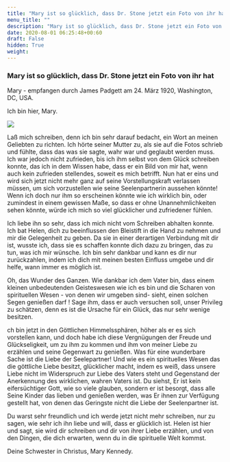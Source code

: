 ```yaml
---
title: "Mary ist so glücklich, dass Dr. Stone jetzt ein Foto von ihr hat"
menu_title: ""
description: "Mary ist so glücklich, dass Dr. Stone jetzt ein Foto von ihr hat"
date: 2020-08-01 06:25:48+00:60
draft: False
hidden: True
weight:
---
```

### Mary ist so glücklich, dass Dr. Stone jetzt ein Foto von ihr hat

Mary - empfangen durch James Padgett am 24. März 1920, Washington, DC, USA.

Ich bin hier, Mary.

![](/padgett-botschaften/padgett-botschaften-in-reihenfolge-des-datums/padgett-botschaften-1920-1922/mary-kennedy.jpg)

Laß mich schreiben, denn ich bin sehr darauf bedacht, ein Wort an meinen Geliebten zu richten. Ich hörte seiner Mutter zu, als sie auf die Fotos schrieb und fühlte, dass das was sie sagte, wahr war und geglaubt werden muss. Ich war jedoch nicht zufrieden, bis ich ihm selbst von dem Glück schreiben konnte, das ich in dem Wissen habe, dass er ein Bild von mir hat, wenn auch kein zufrieden stellendes, soweit es mich betrifft. Nun hat er eins und wird sich jetzt nicht mehr ganz auf seine Vorstellungskraft verlassen müssen, um sich vorzustellen wie seine Seelenpartnerin aussehen könnte! Wenn ich doch nur ihm so erscheinen könnte wie ich wirklich bin, oder zumindest in einem gewissen Maße, so dass er ohne Unannehmlichkeiten sehen könnte, würde ich mich so viel glücklicher und zufriedener fühlen.

Ich liebe ihn so sehr, dass ich mich nicht vom Schreiben abhalten konnte. Ich bat Helen, dich zu beeinflussen den Bleistift in die Hand zu nehmen und mir die Gelegenheit zu geben. Da sie in einer derartigen Verbindung mit dir ist, wusste ich, dass sie es schaffen konnte dich dazu zu bringen, das zu tun, was ich mir wünsche. Ich bin sehr dankbar und kann es dir nur zurückzahlen, indem ich dich mit meinen besten Einfluss umgebe und dir helfe, wann immer es möglich ist.

Oh, das Wunder des Ganzen. Wie dankbar ich dem Vater bin, dass einem kleinen unbedeutenden Geisteswesen wie ich es bin und die Scharen von spirituellen Wesen - von denen wir umgeben sind- sieht, einen solchen Segen genießen darf ! Sage ihm, dass er auch versuchen soll, unser Privileg zu schätzen, denn es ist die Ursache für ein Glück, das nur sehr wenige besitzen.

ch bin jetzt in den Göttlichen Himmelssphären, höher als er es sich vorstellen kann, und doch habe ich diese Vergnügungen der Freude und Glückseligkeit, um zu ihm zu kommen und ihm von meiner Liebe zu erzählen und seine Gegenwart zu genießen. Was für eine wunderbare Sache ist die Liebe der Seelepartner! Und wie es ein spirituelles Wesen das die göttliche Liebe besitzt, glücklicher macht, indem es weiß, dass unsere Liebe nicht im Widerspruch zur Liebe des Vaters steht und Gegenstand der Anerkennung des wirklichen, wahren Vaters ist. Du siehst, Er ist kein eifersüchtiger Gott, wie so viele glauben, sondern er ist besorgt, dass alle Seine Kinder das lieben und genießen werden, was Er ihnen zur Verfügung gestellt hat, von denen das Geringste nicht die Liebe der Seelenpartner ist.

Du warst sehr freundlich und ich werde jetzt nicht mehr schreiben, nur zu sagen, wie sehr ich ihn liebe und will, dass er glücklich ist. Helen ist hier und sagt, sie wird dir schreiben und dir von ihrer Liebe erzählen, und von den Dingen, die dich erwarten, wenn du in die spirituelle Welt kommst.

Deine Schwester in Christus, Mary Kennedy.
